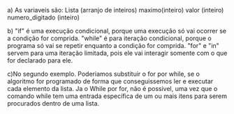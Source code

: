a) As variaveis são:
Lista (arranjo de inteiros)
maximo(inteiro)
valor (inteiro)
numero_digitado (inteiro)

b)
"if" é uma execução condicional, porque uma execução
só vai ocorrer se a condição for comprida.
"while" é para iteração condicional, porque o programa
só vai se repetir enquanto a condição for comprida.
"for" e "in" servem para uma iteração limitada, pois
ele vai interagir somente com o que for declarado para ele.

c)No segundo exemplo. Poderiamos substituir o for por while,
se o algoritmo for programado de forma que conseguissemos
ler e executar cada elemento da lista.
Ja o While por for, não é possivel, uma vez que o comando while tem uma entrada específica de um ou mais itens para serem procurados dentro de uma lista.
